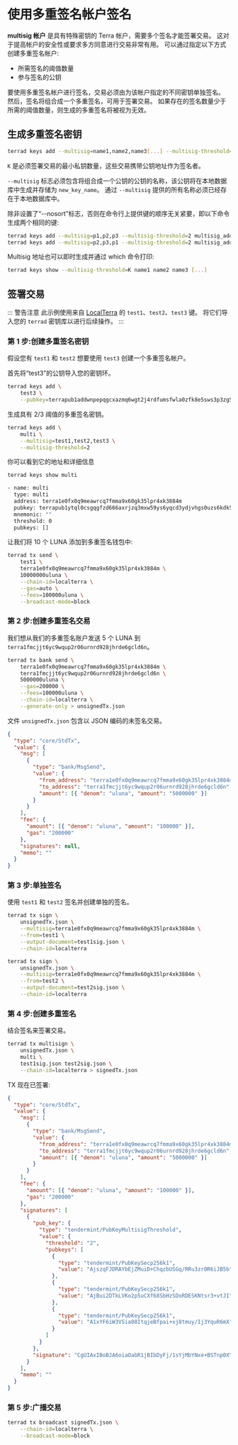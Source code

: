# 使用多重签名帐户签名

**multisig 帐户** 是具有特殊密钥的 Terra 帐户，需要多个签名才能签署交易。 这对于提高帐户的安全性或要求多方同意进行交易非常有用。 可以通过指定以下方式创建多重签名帐户:

- 所需签名的阈值数量
- 参与签名的公钥

要使用多重签名帐户进行签名，交易必须由为该帐户指定的不同密钥单独签名。 然后，签名将组合成一个多重签名，可用于签署交易。 如果存在的签名数量少于所需的阈值数量，则生成的多重签名将被视为无效。

## 生成多重签名密钥 

```bash
terrad keys add --multisig=name1,name2,name3[...] --multisig-threshold=K new_key_name
```

`K` 是必须签署交易的最小私钥数量，这些交易携带公钥地址作为签名者。

`--multisig` 标志必须包含将组合成一个公钥的公钥的名称，该公钥将在本地数据库中生成并存储为 `new_key_name`。 通过 `--multisig` 提供的所有名称必须已经存在于本地数据库中。

除非设置了“--nosort”标志，否则在命令行上提供键的顺序无关紧要，即以下命令生成两个相同的键:

```bash
terrad keys add --multisig=p1,p2,p3 --multisig-threshold=2 multisig_address
terrad keys add --multisig=p2,p3,p1 --multisig-threshold=2 multisig_address
```

Multisig 地址也可以即时生成并通过 which 命令打印: 

```bash
terrad keys show --multisig-threshold=K name1 name2 name3 [...]
```

## 签署交易

::: 警告注意
此示例使用来自 [LocalTerra](https://github.com/terra-money/LocalTerra) 的 `test1`、`test2`、`test3` 键。 将它们导入您的 `terrad` 密钥库以进行后续操作。
:::

### 第 1 步:创建多重签名密钥

假设您有 `test1` 和 `test2` 想要使用 `test3` 创建一个多重签名帐户。

首先将“test3”的公钥导入您的密钥环。

```sh
terrad keys add \
    test3 \
    --pubkey=terrapub1addwnpepqgcxazmq6wgt2j4rdfumsfwla0zfk8e5sws3p3zg5dkm9007hmfysxas0u2
```

生成具有 2/3 阈值的多重签名密钥。

```sh
terrad keys add \
    multi \
    --multisig=test1,test2,test3 \
    --multisig-threshold=2
```

你可以看到它的地址和详细信息

```sh
terrad keys show multi

- name: multi
  type: multi
  address: terra1e0fx0q9meawrcq7fmma9x60gk35lpr4xk3884m
  pubkey: terrapub1ytql0csgqgfzd666axrjzq3mxw59ys6yqcd3ydjvhgs0uzs6kdk5fp4t73gmkl8t6y02yfq7tvfzd666axrjzq3sd69kp5usk492x6nehqjal67ynv0nfqapzrzy3gmdk27la0kjfqfzd666axrjzq6utqt639ka2j3xkncgk65dup06t297ccljmxhvhu3rmk92u3afjuyz9dg9
  mnemonic: ""
  threshold: 0
  pubkeys: []
```

让我们将 10 个 LUNA 添加到多重签名钱包中:

```bash
terrad tx send \
    test1 \
    terra1e0fx0q9meawrcq7fmma9x60gk35lpr4xk3884m \
    10000000uluna \
    --chain-id=localterra \
    --gas=auto \
    --fees=100000uluna \
    --broadcast-mode=block
```

### 第 2 步:创建多重签名交易

我们想从我们的多重签名账户发送 5 个 LUNA 到 `terra1fmcjjt6yc9wqup2r06urnrd928jhrde6gcld6n`。

```bash
terrad tx bank send \
    terra1e0fx0q9meawrcq7fmma9x60gk35lpr4xk3884m \
    terra1fmcjjt6yc9wqup2r06urnrd928jhrde6gcld6n \
    5000000uluna \
    --gas=200000 \
    --fees=100000uluna \
    --chain-id=localterra \
    --generate-only > unsignedTx.json
```

文件 `unsignedTx.json` 包含以 JSON 编码的未签名交易。

```json
{
  "type": "core/StdTx",
  "value": {
    "msg": [
      {
        "type": "bank/MsgSend",
        "value": {
          "from_address": "terra1e0fx0q9meawrcq7fmma9x60gk35lpr4xk3884m",
          "to_address": "terra1fmcjjt6yc9wqup2r06urnrd928jhrde6gcld6n",
          "amount": [{ "denom": "uluna", "amount": "5000000" }]
        }
      }
    ],
    "fee": {
      "amount": [{ "denom": "uluna", "amount": "100000" }],
      "gas": "200000"
    },
    "signatures": null,
    "memo": ""
  }
}
```

### 第 3 步:单独签名

使用 `test1` 和 `test2` 签名并创建单独的签名。 
```sh
terrad tx sign \
    unsignedTx.json \
    --multisig=terra1e0fx0q9meawrcq7fmma9x60gk35lpr4xk3884m \
    --from=test1 \
    --output-document=test1sig.json \
    --chain-id=localterra
```

```sh
terrad tx sign \
    unsignedTx.json \
    --multisig=terra1e0fx0q9meawrcq7fmma9x60gk35lpr4xk3884m \
    --from=test2 \
    --output-document=test2sig.json \
    --chain-id=localterra
```

### 第 4 步:创建多重签名

结合签名来签署交易。 
```sh
terrad tx multisign \
    unsignedTx.json \
    multi \
    test1sig.json test2sig.json \
    --chain-id=localterra > signedTx.json
```

TX 现在已签署: 

```json
{
  "type": "core/StdTx",
  "value": {
    "msg": [
      {
        "type": "bank/MsgSend",
        "value": {
          "from_address": "terra1e0fx0q9meawrcq7fmma9x60gk35lpr4xk3884m",
          "to_address": "terra1fmcjjt6yc9wqup2r06urnrd928jhrde6gcld6n",
          "amount": [{ "denom": "uluna", "amount": "5000000" }]
        }
      }
    ],
    "fee": {
      "amount": [{ "denom": "uluna", "amount": "100000" }],
      "gas": "200000"
    },
    "signatures": [
      {
        "pub_key": {
          "type": "tendermint/PubKeyMultisigThreshold",
          "value": {
            "threshold": "2",
            "pubkeys": [
              {
                "type": "tendermint/PubKeySecp256k1",
                "value": "AjszqFJDRAYbEjZMuiD+ChqzbUSGq/RRu3zr0R6iJB5b"
              },
              {
                "type": "tendermint/PubKeySecp256k1",
                "value": "AjBui2DTkLVKo2p5uCXf68SbHzSDoRDESKNtsr3+vtJI"
              },
              {
                "type": "tendermint/PubKeySecp256k1",
                "value": "A1xYF6iW3VSia08ItqjeBfpai+xj8tmuy/Ij3YquR6mX"
              }
            ]
          }
        },
        "signature": "CgUIAxIBoBJA6oiaOabR1jBIbDyFj/1sYjMbYNxe+BSTnp0XYM+frC8fHxXStJ+Tl5Hf+3BsyBg1wvX1pDFsTHI7nMKNlJkKfRJAAt2cOJuViJvtwVRGwhNDORmekDSbcodnyMHTwz2Ve4db7B9m/CjYZmJtilV7zk8RWVX6Agjrl/0K5PSQZv29/A=="
      }
    ],
    "memo": ""
  }
}
```

### 第 5 步:广播交易 
```sh
terrad tx broadcast signedTx.json \
    --chain-id=localterra \
    --broadcast-mode=block
```
